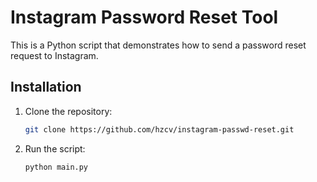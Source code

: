 # Instagram Password Reset Tool

This is a Python script that demonstrates how to send a password reset request to Instagram.

## Installation

1. Clone the repository:
   ```bash
   git clone https://github.com/hzcv/instagram-passwd-reset.git

2. Run the script:
   ```bash
   python main.py
